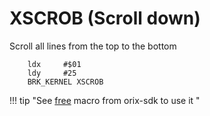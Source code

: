 # XSCROB (Scroll down)

Scroll all lines from the top to the bottom

```ca65
    ldx     #$01
    ldy     #25
    BRK_KERNEL XSCROB
```

!!! tip "See [free](../../../home/orixsdk_macros/scroll) macro from orix-sdk to use it "